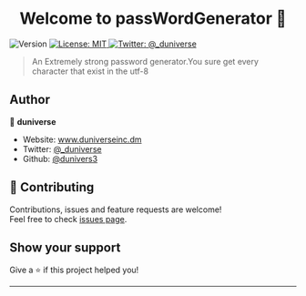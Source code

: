 <h1 align="center">Welcome to passWordGenerator 👋</h1>
<p>
  <img alt="Version" src="https://img.shields.io/badge/version-1.2-blue.svg?cacheSeconds=2592000" />
  <a href="#" target="_blank">
    <img alt="License: MIT" src="https://img.shields.io/badge/License-MIT-yellow.svg" />
  </a>
  <a href="https://twitter.com/\_duniverse" target="_blank">
    <img alt="Twitter: @_duniverse" src="https://img.shields.io/twitter/follow/_duniverse.svg?style=social" />
  </a>
</p>

> An Extremely strong password generator.You sure get every character that exist in the utf-8

## Author

👤 **duniverse**

* Website: www.duniverseinc.dm
* Twitter: [@_duniverse](https://twitter.com/_duniverse)
* Github: [@dunivers3](https://github.com/dunivers3)

## 🤝 Contributing

Contributions, issues and feature requests are welcome!<br />Feel free to check [issues page](https://github.com/dunivers3/password-generator-app/issues). 

## Show your support

Give a ⭐️ if this project helped you!

***
